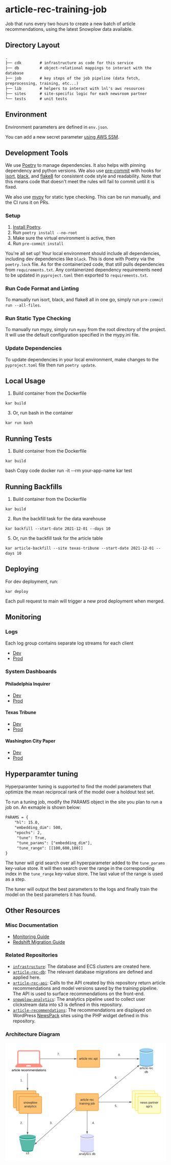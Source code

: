 # article-rec-training-job

Job that runs every two hours to create a new batch of article recommendations, using the latest Snowplow data available.

## Directory Layout

```
.
├── cdk        # infrastructure as code for this service
├── db         # object-relational mappings to interact with the database
├── job        # key steps of the job pipeline (data fetch, preprocessing, training, etc...)
├── lib        # helpers to interact with lnl's aws resources
├── sites      # site-specific logic for each newsroom partner
└── tests      # unit tests
```

## Environment

Environment parameters are defined in `env.json`.

You can add a new secret parameter [using AWS SSM](https://www.notion.so/Working-with-SSM-Parameters-82df52fd71b24762b541cc8439f40e4e).


## Development Tools

We use [Poetry](https://python-poetry.org/) to manage dependencies. It also helps with pinning dependency and python
versions. We also use [pre-commit](https://pre-commit.com/) with hooks for [isort](https://pycqa.github.io/isort/),
[black](https://github.com/psf/black), and [flake8](https://flake8.pycqa.org/en/latest/) for consistent code style and
readability. Note that this means code that doesn't meet the rules will fail to commit until it is fixed.

We also use [mypy](https://mypy.readthedocs.io/en/stable/index.html) for static type checking. This can be run manually,
and the CI runs it on PRs.

### Setup

1. [Install Poetry](https://python-poetry.org/docs/#installation).
2. Run `poetry install --no-root`
3. Make sure the virtual environment is active, then
4. Run `pre-commit install`

You're all set up! Your local environment should include all dependencies, including dev dependencies like `black`.
This is done with Poetry via the `poetry.lock` file. As for the containerized code, that still pulls dependencies from
`requirements.txt`. Any containerized dependency requirements need to be updated in `pyproject.toml` then exported to
`requirements.txt`.

### Run Code Format and Linting

To manually run isort, black, and flake8 all in one go, simply run `pre-commit run --all-files`.

### Run Static Type Checking

To manually run mypy, simply run `mypy` from the root directory of the project. It will use the default configuration
specified in the mypy.ini file.
<!--  -->
### Update Dependencies

To update dependencies in your local environment, make changes to the `pyproject.toml` file then run `poetry update`.
<!-- To update `requirements.txt` for the container, run `poetry export -o requirements.txt --without-hashes` -->


## Local Usage

1. Build container from the Dockerfile

```
kar build
```     



3. Or, run bash in the container

```
kar run bash
```

## Running Tests

1. Build container from the Dockerfile

```
kar build
```

bash
Copy code
docker run -it --rm your-app-name kar test

## Running Backfills

1. Build container from the Dockerfile

```
kar build
```

2. Run the backfill task for the data warehouse

```
kar backfill --start-date 2021-12-01 --days 10
```

5. Or, run the backfill task for the article table

```
kar article-backfill --site texas-tribune --start-date 2021-12-01 --days 10
```

## Deploying

For dev deployment, run:

```
kar deploy
```

Each pull request to main will trigger a new prod deployment when merged.

## Monitoring

### Logs

Each log group contains separate log streams for each client

- [Dev](https://console.aws.amazon.com/cloudwatch/home?region=us-east-1#logsV2:log-groups/log-group/DevArticleRecTrainingJobLogGroup)
- [Prod](https://console.aws.amazon.com/cloudwatch/home?region=us-east-1#logsV2:log-groups/log-group/ArticleRecTrainingJobLogGroup)

### System Dashboards

#### Philadelphia Inquirer

- [Dev](https://console.aws.amazon.com/cloudwatch/home?region=us-east-1#dashboards:name=dev-article-rec-training-job-pi;start=PT72H)
- [Prod](https://us-east-1.console.aws.amazon.com/cloudwatch/home?region=us-east-1#dashboards:name=article-rec-training-job-pi;start=PT72H)

#### Texas Tribune

- [Dev](https://console.aws.amazon.com/cloudwatch/home?region=us-east-1#dashboards:name=dev-article-rec-training-job-tt;start=PT72H)
- [Prod](https://us-east-1.console.aws.amazon.com/cloudwatch/home?region=us-east-1#dashboards:name=article-rec-training-job-tt;start=PT72H)

#### Washington City Paper

- [Dev](https://console.aws.amazon.com/cloudwatch/home?region=us-east-1#dashboards:name=dev-article-rec-training-job-wcp;start=PT72H)
- [Prod](https://console.aws.amazon.com/cloudwatch/home?region=us-east-1#dashboards:name=article-rec-training-job-wcp;start=PT72H)


## Hyperparamter tuning

Hyperparamter tuning is supported to find the model parameters that optimize the mean reciprocal rank of the model over a holdout test set.

To run a tuning job, modify the PARAMS object in the site you plan to run a job on. An exmaple is shown below:

```
PARAMS = {
    "hl": 15.0,
    "embedding_dim": 500,
    "epochs": 2,
     "tune": True,
     "tune_params": ["embedding_dim"],
     "tune_range": [[100,600,100]]
}
```

The tuner will grid search over all hyperparameter added to the `tune_params` key-value store. It will then search over the range in the corresponding index in the `tune_range` key-value store. The last value of the range is used as a step.

The tuner will output the best parameters to the logs and finally train the model on the best parameters it has found.



## Other Resources

### Misc Documentation

- [Monitoring Guide](https://www.notion.so/article-rec-backend-monitoring-30915f77759c4350b1b8588582c9ea04)
- [Redshift Migration Guide](https://www.notion.so/Redshift-Guide-21526b210bc3425cb80c2146f3b9e7e0)

### Related Repositories

- [`infrastructure`](https://github.com/LocalAtBrown/article-rec-api): The database and ECS clusters are created here.
- [`article-rec-db`](https://github.com/LocalAtBrown/article-rec-db): The relevant database migrations are defined and applied here.
- [`article-rec-api`](https://github.com/LocalAtBrown/article-rec-api): Calls to the API created by this repository return article recommendations and model versions saved by the training pipeline. The API is used to surface recommendations on the front-end.
- [`snowplow-analytics`](https://github.com/LocalAtBrown/snowplow-analytics): The analytics pipeline used to collect user clickstream data into s3 is defined in this repository.
- [`article-recommendations`](https://github.com/LocalAtBrown/article-recommendations): The recommendations are displayed on WordPress [NewsPack](https://newspack.pub/) sites using the PHP widget defined in this repository.

### Architecture Diagram

![architecture diagram](docs/images/arch-diagram.png)
